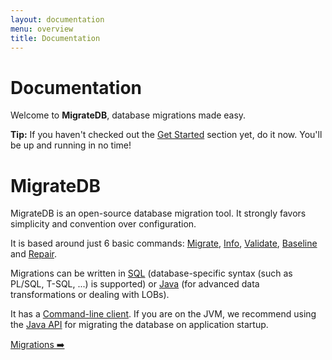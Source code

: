 ```yaml
---
layout: documentation
menu: overview
title: Documentation
---
```


# Documentation

<p>Welcome to <strong>MigrateDB</strong>, database migrations made easy.</p>

<div class="well well-small">
    <strong>Tip:</strong>
    If you haven't checked out the <a href="/migratedb/documentation/getstarted">Get Started</a> section yet, do it now. You'll be up
    and running in no time!
</div>

<h1 class="text--center">
    <span class="icon--migratedb color--red icon--6x display--block spaced-v"></span>
    <span class="text--bigger">MigrateDB</span>
</h1>

<p>MigrateDB is an open-source database migration tool. It strongly favors simplicity and convention over
    configuration.</p>

<p>It is based around just 6 basic commands:
    <a href="/migratedb/documentation/command/migrate">Migrate</a>,
    <a href="/migratedb/documentation/command/info">Info</a>,
    <a href="/migratedb/documentation/command/validate">Validate</a>,
    <a href="/migratedb/documentation/command/baseline">Baseline</a> and
    <a href="/migratedb/documentation/command/repair">Repair</a>.
</p>

<p>Migrations can be written in <a href="/migratedb/documentation/concepts/migrations#sql-based-migrations">SQL</a>
    (database-specific syntax (such as PL/SQL, T-SQL, ...) is supported)
    or <a href="/migratedb/documentation/concepts/migrations#java-based-migrations">Java</a>
    (for advanced data transformations or dealing with LOBs).</p>

<p>It has a <a href="/migratedb/documentation/usage/commandline">Command-line client</a>.
    If you are on the JVM, we recommend using the <a href="/migratedb/documentation/usage/api">Java API</a>
    for migrating the database on application startup.</p>

<p class="next-steps">
    <a class="btn btn-primary" href="/migratedb/documentation/concepts/migrations">Migrations ➡️</a>
</p>
